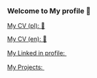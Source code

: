 ### Welcome to My profile 👋

[My CV (pl): 📃](https://github.com/daniel-dabrowski-177/daniel-dabrowski-177/blob/main/CV_Daniel_Dąbrowski.pdf)

[My CV (en): 📃](https://github.com/daniel-dabrowski-177/daniel-dabrowski-177/blob/main/CV_Daniel_Dąbrowski_EN.pdf)

[My Linked in profile:  <img src="https://play-lh.googleusercontent.com/kMofEFLjobZy_bCuaiDogzBcUT-dz3BBbOrIEjJ-hqOabjK8ieuevGe6wlTD15QzOqw" width="16px" height="16px"/>](https://www.linkedin.com/in/daniel-dąbrowski-1812b41b4/)

[My Projects: <img src="https://static-00.iconduck.com/assets.00/netlify-icon-511x512-idkvcd89.png" width="16px" height="16px"/>](https://app.netlify.com/teams/caster/sites)

